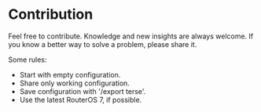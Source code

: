 # Contribution

Feel free to contribute. Knowledge and new insights are always welcome. If you know a better way to solve a problem, please share it.

Some rules:

* Start with empty configuration.
* Share only working configuration.
* Save configuration with '/export terse'.
* Use the latest RouterOS 7, if possible.
